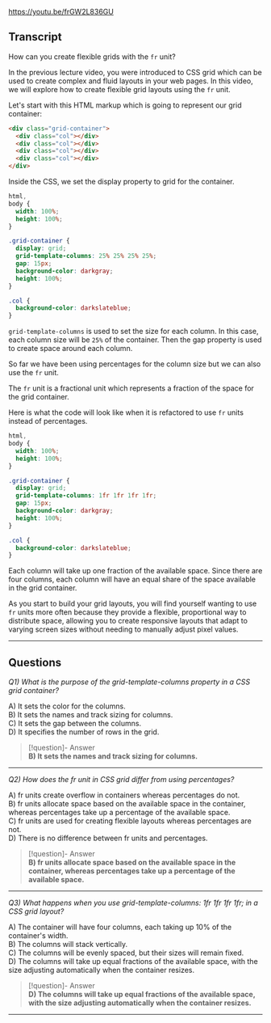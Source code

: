 https://youtu.be/frGW2L836GU

## Transcript
How can you create flexible grids with the `fr` unit?

In the previous lecture video, you were introduced to CSS grid which can be used to create complex and fluid layouts in your web pages. In this video, we will explore how to create flexible grid layouts using the `fr` unit.

Let's start with this HTML markup which is going to represent our grid container:

```html
<div class="grid-container">
  <div class="col"></div>
  <div class="col"></div>
  <div class="col"></div>
  <div class="col"></div>
</div>
```

Inside the CSS, we set the display property to grid for the container.

```css
html,
body {
  width: 100%;
  height: 100%;
}

.grid-container {
  display: grid;
  grid-template-columns: 25% 25% 25% 25%;
  gap: 15px;
  background-color: darkgray;
  height: 100%;
}

.col {
  background-color: darkslateblue;
}
```

`grid-template-columns` is used to set the size for each column. In this case, each column size will be `25%` of the container. Then the gap property is used to create space around each column.

So far we have been using percentages for the column size but we can also use the `fr` unit.

The `fr` unit is a fractional unit which represents a fraction of the space for the grid container.

Here is what the code will look like when it is refactored to use `fr` units instead of percentages.

```css
html,
body {
  width: 100%;
  height: 100%;
}

.grid-container {
  display: grid;
  grid-template-columns: 1fr 1fr 1fr 1fr;
  gap: 15px;
  background-color: darkgray;
  height: 100%;
}

.col {
  background-color: darkslateblue;
}
```

Each column will take up one fraction of the available space. Since there are four columns, each column will have an equal share of the space available in the grid container.

As you start to build your grid layouts, you will find yourself wanting to use `fr` units more often because they provide a flexible, proportional way to distribute space, allowing you to create responsive layouts that adapt to varying screen sizes without needing to manually adjust pixel values.

---
## Questions
*Q1) What is the purpose of the grid-template-columns property in a CSS grid container?*

A) It sets the color for the columns.  
B) It sets the names and track sizing for columns.  
C) It sets the gap between the columns.  
D) It specifies the number of rows in the grid.  

> [!question]- Answer  
> **B) It sets the names and track sizing for columns.**  

---

*Q2) How does the fr unit in CSS grid differ from using percentages?*

A) fr units create overflow in containers whereas percentages do not.  
B) fr units allocate space based on the available space in the container, whereas percentages take up a percentage of the available space.  
C) fr units are used for creating flexible layouts whereas percentages are not.  
D) There is no difference between fr units and percentages.  

> [!question]- Answer  
> **B) fr units allocate space based on the available space in the container, whereas percentages take up a percentage of the available space.**  

---

*Q3) What happens when you use grid-template-columns: 1fr 1fr 1fr 1fr; in a CSS grid layout?*

A) The container will have four columns, each taking up 10% of the container's width.  
B) The columns will stack vertically.  
C) The columns will be evenly spaced, but their sizes will remain fixed.  
D) The columns will take up equal fractions of the available space, with the size adjusting automatically when the container resizes.  

> [!question]- Answer  
> **D) The columns will take up equal fractions of the available space, with the size adjusting automatically when the container resizes.**  

---